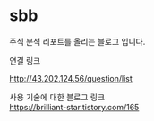 # sbb
주식 분석 리포트를 올리는 블로그 입니다. 



연결 링크 


http://43.202.124.56/question/list



사용 기술에 대한 블로그 링크   
https://brilliant-star.tistory.com/165
